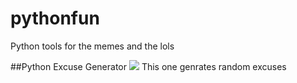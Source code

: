 # pythonfun
Python tools for the memes and the lols

##Python Excuse Generator
![](https://github.com/n1cfury/pythonfun/edit/main/meme.png)
This one genrates random excuses
